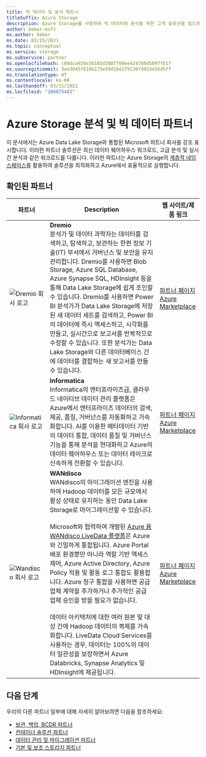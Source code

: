 ```yaml
---
title: 빅 데이터 및 분석 파트너
titleSuffix: Azure Storage
description: Azure Storage를 사용하여 빅 데이터와 분석을 위한 고객 솔루션을 빌드하는 Microsoft 파트너 회사 목록
author: beber-msft
ms.author: beber
ms.date: 03/15/2021
ms.topic: conceptual
ms.service: storage
ms.subservice: partner
ms.openlocfilehash: c88dca926e3b185d388ff09ee424780d5097fb1f
ms.sourcegitcommit: 3ee3045f6106175e59d1bd279130f4933456d5ff
ms.translationtype: HT
ms.contentlocale: ko-KR
ms.lasthandoff: 03/31/2021
ms.locfileid: "106075482"
---
```

# <a name="azure-storage-analytics-and-big-data-partners"></a>Azure Storage 분석 및 빅 데이터 파트너

이 문서에서는 Azure Data Lake Storage와 통합된 Microsoft 파트너 회사를 강조 표시합니다. 이러한 파트너 솔루션은 최신 데이터 웨어하우스 워크로드, 고급 분석 및 실시간 분석과 같은 워크로드를 다룹니다. 이러한 파트너는 Azure Storage의 [계층적 네임 스페이스](../../../blobs/data-lake-storage-namespace.md)를 활용하여 솔루션을 최적화하고 Azure에서 효율적으로 실행합니다.

## <a name="verified-partners"></a>확인된 파트너

| 파트너 | Description | 웹 사이트/제품 링크 |
| ------- | ----------- | -------------------- |
|![Dremio 회사 로고](./media/dremio-logo.jpg) |**Dremio**<br>분석가 및 데이터 과학자는 데이터를 검색하고, 탐색하고, 보관하는 한편 정보 기술(IT) 부서에서 거버넌스 및 보안을 유지 관리합니다. Dremio를 사용하면 Blob Storage, Azure SQL Database, Azure Synapse SQL, HDInsight 등을 통해 Data Lake Storage에 쉽게 조인할 수 있습니다. Dremio를 사용하면 Power BI 분석가가 Data Lake Storage에 저장된 새 데이터 세트를 검색하고, Power BI의 데이터에 즉시 액세스하고, 시각화를 만들고, 실시간으로 보고서를 반복적으로 수정할 수 있습니다. 또한 분석가는 Data Lake Storage와 다른 데이터베이스 간에 데이터를 결합하는 새 보고서를 만들 수 있습니다.|[파트너 페이지](https://www.dremio.com/azure/)<br>[Azure Marketplace](https://azuremarketplace.microsoft.com/marketplace/apps/dremiocorporation.dremio_ce)<br>|
![Informatica 회사 로고](./media/informatica-logo.png) |**Informatica**<br>Informatica의 엔터프라이즈급, 클라우드 네이티브 데이터 관리 플랫폼은 Azure에서 엔터프라이즈 데이터의 검색, 제공, 품질, 거버넌스를 자동화하고 가속화합니다. AI를 이용한 메타데이터 기반의 데이터 통합, 데이터 품질 및 거버넌스 기능을 통해 분석을 현대화하고 Azure의 데이터 웨어하우스 또는 데이터 레이크로 신속하게 전환할 수 있습니다.|[파트너 페이지](https://www.informatica.com/azure)<br>[Azure Marketplace](https://azuremarketplace.microsoft.com/marketplace/apps/informatica.annualiics?tab=Overview)|
![Wandisco 회사 로고](./media/wandisco-logo.jpg) |**WANdisco**<br>WANdisco의 마이그레이션 엔진을 사용하여 Hadoop 데이터를 모든 규모에서 활성 상태로 유지하는 동안 Data Lake Storage로 마이그레이션할 수 있습니다.<br><br>Microsoft와 협력하여 개발된 [Azure 용 WANdisco LiveData 플랫폼](../../../blobs/migrate-gen2-wandisco-live-data-platform.md)은 Azure와 긴밀하게 통합됩니다. Azure Portal 배포 환경뿐만 아니라 역할 기반 액세스 제어, Azure Active Directory, Azure Policy 적용 및 활동 로그 통합도 활용합니다. Azure 청구 통합을 사용하면 공급 업체 계약을 추가하거나 추가적인 공급 업체 승인을 받을 필요가 없습니다.<br><br>데이터 아키텍처에 대한 여러 원본 및 대상 간에 Hadoop 데이터의 복제를 가속화합니다. LiveData Cloud Services를 사용하는 경우, 데이터는 100%의 데이터 일관성을 보장하면서 Azure Databricks, Synapse Analytics 및 HDInsight에 제공됩니다. |[파트너 페이지](https://www.wandisco.com/microsoft/)<br>[Azure Marketplace](https://azuremarketplace.microsoft.com/marketplace/apps/wandisco.ldm?tab=Overview)|

## <a name="next-steps"></a>다음 단계

우리의 다른 파트너 일부에 대해 자세히 알아보려면 다음을 참조하세요:

- [보관, 백업, BCDR 파트너](..\backup-archive-disaster-recovery\partner-overview.md)
-  [컨테이너 솔루션 파트너](..\container-solutions\partner-overview.md)
- [데이터 관리 및 마이그레이션 파트너](..\data-management\partner-overview.md)
- [기본 및 보조 스토리지 파트너](..\primary-secondary-storage\partner-overview.md)
